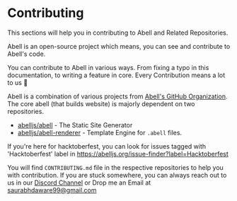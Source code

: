# Contributing

This sections will help you in contributing to Abell and Related Repositories.

Abell is an open-source project which means, you can see and contribute to Abell's code.

You can contribute to Abell in various ways. From fixing a typo in this documentation, to writing a feature in core. Every Contribution means a lot to us 🌻

Abell is a combination of various projects from [Abell's GitHub Organization](https://github.com/abelljs). The core abell (that builds website) is majorly dependent on two repositories.
- [abelljs/abell](https://github.com/abelljs/abell) - The Static Site Generator
- [abelljs/abell-renderer](https://github.com/abelljs/abell-renderer) - Template Engine for `.abell` files.

If you're here for hacktoberfest, you can look for issues tagged with 'Hacktoberfest' label in <a href="https://abelljs.org/issue-finder?label=Hacktoberfest">https://abelljs.org/issue-finder?label=Hacktoberfest</a>

You will find `CONTRIBUTING.md` file in the respective repositories to help you with contribution. If you are stuck somewhere, you can always reach out to us in our [Discord Channel](https://discord.gg/ndsVpRG) or Drop me an Email at [saurabhdaware99@gmail.com](mailto:saurabhdaware99@gmail.com)
